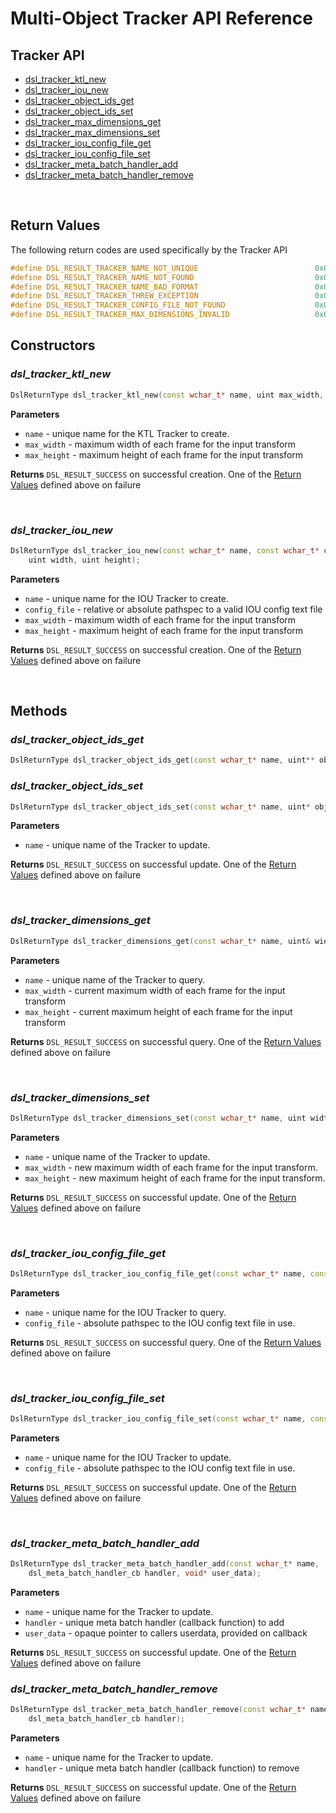 # Multi-Object Tracker API Reference

## Tracker API
* [dsl_tracker_ktl_new](#dsl_tracker_ktl_new)
* [dsl_tracker_iou_new](#dsl_tracker_iou_new)
* [dsl_tracker_object_ids_get](#dsl_tracker_object_ids_get)
* [dsl_tracker_object_ids_set](#dsl_tracker_object_ids_set)
* [dsl_tracker_max_dimensions_get](#dsl_tracker_dimensions_get)
* [dsl_tracker_max_dimensions_set](#dsl_tracker_dimensions_set)
* [dsl_tracker_iou_config_file_get](#dsl_tracker_iou_config_file_get)
* [dsl_tracker_iou_config_file_set](#dsl_tracker_iou_config_file_set)
* [dsl_tracker_meta_batch_handler_add](#dsl_tracker_meta_batch_handler_add)
* [dsl_tracker_meta_batch_handler_remove](#dsl_tracker_meta_batch_handler_remove)

<br>

## Return Values
The following return codes are used specifically by the Tracker API
```C++
#define DSL_RESULT_TRACKER_NAME_NOT_UNIQUE                          0x00110001
#define DSL_RESULT_TRACKER_NAME_NOT_FOUND                           0x00110010
#define DSL_RESULT_TRACKER_NAME_BAD_FORMAT                          0x00110011
#define DSL_RESULT_TRACKER_THREW_EXCEPTION                          0x00110100
#define DSL_RESULT_TRACKER_CONFIG_FILE_NOT_FOUND                    0x00110101
#define DSL_RESULT_TRACKER_MAX_DIMENSIONS_INVALID                   0x00110110
```

## Constructors
### *dsl_tracker_ktl_new*
```C++
DslReturnType dsl_tracker_ktl_new(const wchar_t* name, uint max_width, uint max_height);
```
**Parameters**
* `name` - unique name for the KTL Tracker to create.
* `max_width` - maximum width of each frame for the input transform
* `max_height` - maximum height of each frame for the input transform

**Returns**
`DSL_RESULT_SUCCESS` on successful creation. One of the [Return Values](#return-values) defined above on failure

<br>

### *dsl_tracker_iou_new*
```C++
DslReturnType dsl_tracker_iou_new(const wchar_t* name, const wchar_t* config_file, 
    uint width, uint height);
```
**Parameters**
* `name` - unique name for the IOU Tracker to create.
* `config_file` - relative or absolute pathspec to a valid IOU config text file
* `max_width` - maximum width of each frame for the input transform
* `max_height` - maximum height of each frame for the input transform

**Returns**
`DSL_RESULT_SUCCESS` on successful creation. One of the [Return Values](#return-values) defined above on failure

<br>

## Methods
### *dsl_tracker_object_ids_get*
```C++
DslReturnType dsl_tracker_object_ids_get(const wchar_t* name, uint** object_ids);
```

### *dsl_tracker_object_ids_set*
```C++
DslReturnType dsl_tracker_object_ids_set(const wchar_t* name, uint* object_ids);
```
**Parameters**
* `name` - unique name of the Tracker to update.

**Returns**
`DSL_RESULT_SUCCESS` on successful update. One of the [Return Values](#return-values) defined above on failure

<br>

### *dsl_tracker_dimensions_get*
```C++
DslReturnType dsl_tracker_dimensions_get(const wchar_t* name, uint& width, uint& height);
```
**Parameters**
* `name` - unique name of the Tracker to query.
* `max_width` - current maximum width of each frame for the input transform
* `max_height` - current maximum height of each frame for the input transform

**Returns**
`DSL_RESULT_SUCCESS` on successful query. One of the [Return Values](#return-values) defined above on failure

<br>

### *dsl_tracker_dimensions_set*
```C++
DslReturnType dsl_tracker_dimensions_set(const wchar_t* name, uint width, uint height);
```
**Parameters**
* `name` - unique name of the Tracker to update.
* `max_width` - new maximum width of each frame for the input transform.
* `max_height` - new maximum height of each frame for the input transform.

**Returns**
`DSL_RESULT_SUCCESS` on successful update. One of the [Return Values](#return-values) defined above on failure

<br>

### *dsl_tracker_iou_config_file_get*
```C++
DslReturnType dsl_tracker_iou_config_file_get(const wchar_t* name, const wchar_t** config_file);
```
**Parameters**
* `name` - unique name for the IOU Tracker to query.
* `config_file` - absolute pathspec to the IOU config text file in use.

**Returns**
`DSL_RESULT_SUCCESS` on successful query. One of the [Return Values](#return-values) defined above on failure

<br>

### *dsl_tracker_iou_config_file_set*
```C++
DslReturnType dsl_tracker_iou_config_file_set(const wchar_t* name, const wchar_t* config_file);
```
**Parameters**
* `name` - unique name for the IOU Tracker to update.
* `config_file` - absolute pathspec to the IOU config text file in use.

**Returns**
`DSL_RESULT_SUCCESS` on successful update. One of the [Return Values](#return-values) defined above on failure

<br>

### *dsl_tracker_meta_batch_handler_add*
```C++
DslReturnType dsl_tracker_meta_batch_handler_add(const wchar_t* name, 
    dsl_meta_batch_handler_cb handler, void* user_data);
```
**Parameters**
* `name` - unique name for the Tracker to update.
* `handler` - unique meta batch handler (callback function) to add
* `user_data` - opaque pointer to callers userdata, provided on callback

**Returns**
`DSL_RESULT_SUCCESS` on successful update. One of the [Return Values](#return-values) defined above on failure
<br>

### *dsl_tracker_meta_batch_handler_remove*
```C++
DslReturnType dsl_tracker_meta_batch_handler_remove(const wchar_t* name, 
    dsl_meta_batch_handler_cb handler);
```
**Parameters**
* `name` - unique name for the Tracker to update.
* `handler` - unique meta batch handler (callback function) to remove

**Returns**
`DSL_RESULT_SUCCESS` on successful update. One of the [Return Values](#return-values) defined above on failure
<br>

